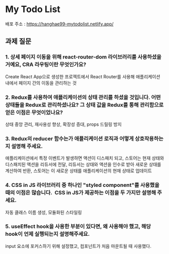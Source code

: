 # My Todo List
배포 주소 : https://hanghae99-mytodolist.netlify.app/

## 과제 질문

### 1. 상세 페이지 이동을 위해 react-router-dom 라이브러리를 사용하셨을 거예요, CRA 라우팅이란 무엇인가요?

Create React App으로 생성한 프로젝트에서 React Router를 사용해 애플리케이션 내에서 페이지 간의 이동을 관리하는 것

### 2. Redux를 사용하여 애플리케이션의 상태 관리를 하셨을 것입니다. 어떤 상태들을 Redux로 관리하셨나요? 그 상태 값을 Redux를 통해 관리함으로 얻은 이점은 무엇이었나요?

상태 중앙 관리, 재사용성 향상, 확장성 증대, props 드릴링 방지

### 3. Redux의 reducer 함수는가 애플리케이션 로직과 어떻게 상호작용하는지 설명해 주세요.

애플리케이션에서 특정 이벤트가 발생하면 액션이 디스패치 되고, 스토어는 현재 상태와 디스패치된 액션을 리듀서에 전달, 리듀서는 상태와 액션을 인수로 받아 새로운 상태를 계산하여 반환, 스토어는 이 새로운 상태를 애플리케이션의 현재 상태로 업데이트

### 4. CSS in JS 라이브러리 중 하나인 "styled component"를 사용했을 때의 이점은 많습니다.  CSS in JS가 제공하는 이점을 두 가지만 설명해 주세요.

자동 클래스 이름 생성, 모듈화된 스타일링

### 5. useEffect hook을 사용한 부분이 있다면, 왜 사용해야 했고, 해당 hook이 언제 실행되는지 설명해주세요.

input 요소에 포커스하기 위해 설정했고, 컴포넌트가 처음 마운트될 때 사용했다.

